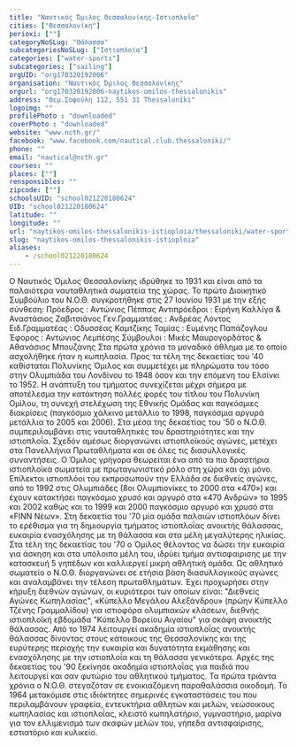 ```yaml
---
title: "Ναυτικός Όμιλος Θεσσαλονίκης-Ιστιοπλοΐα"
cities: ["Θεσσαλονίκη"]
perioxi: [""]
categoryNoSLug: "Θάλασσα"
subcategoriesNoSLug: ["Ιστιοπλοϊα"]
categories: ["water-sports"]
subcategories: ["sailing"]
orgUID: "org170320192006"
organisation: "Ναυτικός Όμιλος Θεσσαλονίκης"
orgurl: "org170320192006-naytikos-omilos-thessalonikis"
address: "Θεμ.Σοφούλη 112, 551 31 Thessaloníki"
logoimg: ""
profilePhoto : "downloaded"
coverPhoto : "downloaded"
website: "www.ncth.gr/"
facebook: "www.facebook.com/nautical.club.thessaloniki/"
phone: ""
email: "nautical@ncth.gr"
courses: ""
places: [""]
rensponsibles: ""
zipcode: [""]
schoolsUID: "school021220180624"
UID: "school021220180624"
latitude: ""
longitude: ""
url: "naytikos-omilos-thessalonikis-istioploia/thessaloniki/water-sports/sailing"
slug: "naytikos-omilos-thessalonikis-istioploia"
aliases:
    - /school021220180624
---
```





Ο Ναυτικός Όμιλος Θεσσαλονίκης ιδρύθηκε το 1931 και είναι από τα παλαιότερα ναυταθλητικά σωματεία της χώρας. Το πρώτο Διοικητικό Συμβούλιο του Ν.Ο.Θ. συγκροτήθηκε στις 27 Ιουνίου 1931 με την εξής σύνθεση: Πρόεδρος : Αντώνιος Πέππας Αντιπρόεδροι : Ειρήνη Καλλίγα &amp; Αναστάσιος Ζαβιτσιάνος Γεν.Γραμματέας : Ανδρέας Λόντος Ειδ.Γραμματέας : Οδυσσέας Καμτζίκης Ταμίας : Ευμένης Παπάζογλου Έφορος : Αντώνιος Λεμπέσης Σύμβουλοι : Μικές Μαυρογορδάτος &amp; Αθανάσιος Μπουζάνης Στα πρώτα χρόνια το μοναδικό άθλημα με το οποίο ασχολήθηκε ήταν η κωπηλασία. Προς τα τέλη της δεκαετίας του &#39;40 καθίσταται Πολυνίκης Όμιλος και συμμετέχει με πληρώματα του τόσο στην Ολυμπιάδα του Λονδίνου το 1948 όσον και την επόμενη του Ελσίνκι το 1952. Η ανάπτυξη του τμήματος συνεχίζεται μέχρι σήμερα με αποτέλεσμα την κατάκτηση πολλές φορές του τίτλου του Πολυνίκη Ομίλου, τη συνεχή στελέχωση της Εθνικής Ομάδας και παγκόσμιες διακρίσεις (παγκόσμιο χάλκινο μετάλλιο το 1998, παγκόσμια αργυρά μετάλλια το 2005 και 2006). Στα μέσα της δεκαετίας του &#39;50 ο Ν.Ο.Θ. συμπεριλαμβάνει στις ναυταθλητικές του δραστηριότητες και την ιστιοπλοΐα. Σχεδόν αμέσως διοργανώνει ιστιοπλοϊκούς αγώνες, μετέχει στα Πανελλήνια Πρωταθλήματα και σε όλες τις διασυλλογικές συναντήσεις. Ο Όμιλος γρήγορα θεωρείται ένα από τα πιο δραστήρια ιστιοπλοϊκά σωματεία με πρωταγωνιστικό ρόλο στη χώρα και όχι μόνο. Επίλεκτοι ιστιοπλόοι του εκπροσωπούν την Ελλάδα σε διεθνείς αγώνες, από το 1992 στις Ολυμπιάδες (8οι Ολυμπιονίκες το 2000 στα «470») και έχουν κατακτήσει παγκόσμιο χρυσό και αργυρό στα «470 Ανδρών» το 1995 και 2002 καθώς και το 1999 και 2000 παγκόσμιο αργυρό και χρυσό στα «FINN Νέων». Στη δεκαετία του &#39;70 μία ομάδα παλαιών ιστιοπλόων δίνει το ερέθισμα για τη δημιουργία τμήματος ιστιοπλοΐας ανοικτής θάλασσας, ευκαιρία ενασχόλησης με τη θάλασσα και στα μέλη μεγαλύτερης ηλικίας. Στα τέλη της δεκαετίας του &#39;70 ο Όμιλος θέλοντας να δώσει την ευκαιρία για άσκηση και στα υπόλοιπα μέλη του, ιδρύει τμήμα αντισφαιρισης με την κατασκευή 5 γηπέδων και καλλιεργεί μικρή αθλητική ομάδα. Ως αθλητικό σωματείο ο Ν.Ο.Θ. διοργανώνει σε ετήσια βάση διασυλλογικούς αγώνες και αναλαμβάνει την τέλεση πρωταθλημάτων. Έχει προχωρήσει στην κήρυξη διεθνών αγώνων, οι κυριότεροι των οποίων είναι: &quot;Διεθνείς Αγώνες Κωπηλασίας&quot;, «Κύπελλο Μεγάλου Αλεξάνδρου» (πρώην Κύπελλο Τζένης Γραμμαλίδου) για ιστιοφόρα ολυμπιακών κλάσεων, διεθνής ιστιοπλοϊκή εβδομάδα &quot;Κύπελλο Βορείου Αιγαίου&quot; για σκάφη ανοικτής θάλασσας. Από το 1974 λειτουργεί ακαδημία ιστιοπλοΐας ανοικτής θάλασσας δίνοντας στους κάτοικους της Θεσσαλονίκης και της ευρύτερης περιοχής την ευκαιρία και δυνατότητα εκμάθησης και ενασχόλησης με την ιστιοπλοΐα και τη θάλασσα γενικότερα. Αρχές της δεκαετίας του &#39;90 ξεκίνησε ακαδημία ιστιοπλοΐας για παιδιά που λειτουργεί και σαν φυτώριο του αθλητικού τμήματος. Τα πρώτα τριάντα χρόνια ο Ν.Ο.Θ. στεγαζόταν σε ενοικιαζόμενη παραθαλάσσια οικοδομή. Το 1964 μετακόμισε στις ιδιόκτητες σημερινές εγκαταστάσεις του που περιλαμβάνουν γραφεία, εντευκτήρια αθλητών και μελών, νεώσοικους κωπηλασίας και ιστιοπλοΐας, κλειστό κωπηλατήριο, γυμναστήριο, μαρίνα για τον ελλιμενισμό των σκαφών μελών του, γήπεδα αντισφαίρισης, εστιατόριο και κυλικείο.